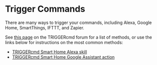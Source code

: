 # Trigger Commands

There are many ways to trigger your commands, including Alexa, Google Home, SmartThings, IFTTT, and Zapier.  

See [this page](https://www.triggercmd.com/forum/topic/30/list-of-ways-to-trigger-your-commands) on the TRIGGERcmd forum for a list of methods, or use the links below for instructions on the most common methods:

* [TRIGGERcmd Smart Home Alexa skill](./SmartHomeAlexa.md)
* [TRIGGERcmd Smart Home Google Assistant action](./SmartHomeGoogle.md)